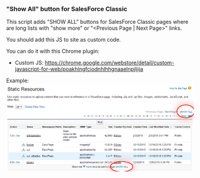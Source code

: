 ### "Show All" button for SalesForce Classic

This script adds "SHOW ALL" buttons for SalesForce Classic pages where are long lists with "show more" or "<Previous Page | Next Page>" links.


You should add this JS to site as custom code.


You can do it with this Chrome plugin:

* Custom JS: https://chrome.google.com/webstore/detail/custom-javascript-for-web/poakhlngfciodnhlhhgnaaelnpjljija


Example:
![Example](ShowAll_example.png)